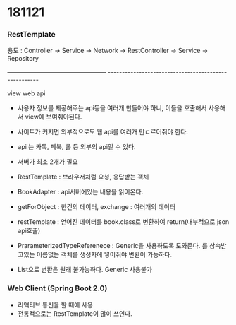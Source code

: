 # 181121  

### RestTemplate

용도 : Controller -> Service -> Network -> RestController -> Service -> Repository

————————————————           -----------------------------------------------------

view								web api

- 사용자 정보를 제공해주는 api등을 여러개 만들어야 하니, 이들을 호출해서 사용해서 view에 보여줘야된다.
- 사이트가 커지면 외부적으로도 웹 api를 여러개 만ㄷ르어줘야 한다.
- api 는 카톡, 페북, 롤 등 외부의 api일 수 있다.
- 서버가 최소 2개가 필요



- RestTemplate : 브라우저처럼 요청, 응답받는 객체
- BookAdapter : api서버에있는 내용을 읽어온다.
- getForObject : 한건의 데이터, exchange : 여러개의 데이터
- restTemplate : 얻어진 데이터를 book.class로 변환하여 return(내부적으로 json api호출)
- PrarameterizedTypeReferenece : Generic을 사용하도록 도와준다. 를 상속받고있는 이름없는 객체를 생성자에 넣어줘야 변환이 가능하다.
- List<Book>으로 변환은 원래 불가능하다. Generic 사용불가





### Web Client (Spring Boot 2.0)

- 리액티브 통신을 할 때에 사용
- 전통적으로는 RestTemplate이 많이 쓰인다.
